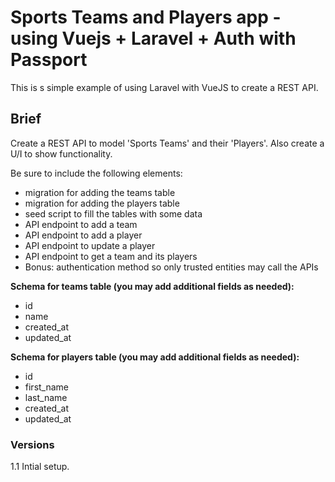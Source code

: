 # Sports Teams and Players app - using Vuejs + Laravel + Auth with Passport

This is s simple example of using Laravel with VueJS to create a REST API.

## Brief

Create a REST API to model 'Sports Teams' and their 'Players'. Also create a U/I to show functionality.

Be sure to include the following elements:

* migration for adding the teams table
* migration for adding the players table
* seed script to fill the tables with some data
* API endpoint to add a team
* API endpoint to add a player
* API endpoint to update a player
* API endpoint to get a team and its players
* Bonus: authentication method so only trusted entities may call the APIs

**Schema for teams table (you may add additional fields as needed):**

* id
* name
* created_at
* updated_at

**Schema for players table (you may add additional fields as needed):**
* id
* first_name
* last_name
* created_at
* updated_at

### Versions

1.1 Intial setup.
